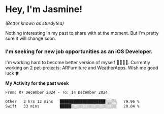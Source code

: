 # Hey, I'm Jasmine!
_(Better known as sturdytea)_

Nothing interesting in my past to share with at the moment. 
But I'm pretty sure it will change soon.

### I'm seeking for new job opportunities as an iOS Developer. 

I'm working hard to become better version of myself 🙇‍♀🏋️‍♀️. 
Currently working on 2 pet-projects: ARFurniture and WeatherApps. 
Wish me good luck 🍀


**My Activity for the past week**

<!--START_SECTION:waka-->

```txt
From: 07 December 2024 - To: 14 December 2024

Other   2 hrs 12 mins   ████████████████████░░░░░   79.96 %
Swift   33 mins         █████░░░░░░░░░░░░░░░░░░░░   20.04 %
```

<!--END_SECTION:waka-->
